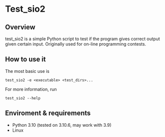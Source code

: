 # Test_sio2

## Overview
test_sio2 is a simple Python script to test if the program gives correct output given certain input. Originally used for on-line programming contests.


## How to use it
The most basic use is
```
test_sio2 -e <executable> <test_dirs>...
```

For more information, run
```
test_sio2 --help
```


## Enviroment & requirements
- Python 3.10 (tested on 3.10.6, may work with 3.9)
- Linux
